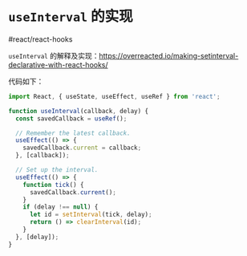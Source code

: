 # `useInterval` 的实现
#react/react-hooks

`useInterval` 的解释及实现：https://overreacted.io/making-setinterval-declarative-with-react-hooks/

代码如下：
```js
import React, { useState, useEffect, useRef } from 'react';

function useInterval(callback, delay) {
  const savedCallback = useRef();

  // Remember the latest callback.
  useEffect(() => {
    savedCallback.current = callback;
  }, [callback]);

  // Set up the interval.
  useEffect(() => {
    function tick() {
      savedCallback.current();
    }
    if (delay !== null) {
      let id = setInterval(tick, delay);
      return () => clearInterval(id);
    }
  }, [delay]);
}

```


